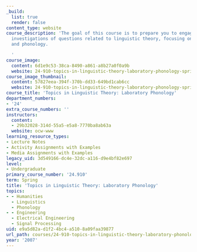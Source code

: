 ```yaml
---
_build:
  list: true
  render: false
content_type: website
course_description: 'The goal of this course is to prepare you to engage in experimental
  investigations of questions related to linguistic theory, focusing on phonetics
  and phonology.

  '
course_image:
  content: 6d1e9c53-38ca-8490-a861-a8b27a0f0a9b
  website: 24-910-topics-in-linguistic-theory-laboratory-phonology-spring-2007
course_image_thumbnail:
  content: 57827eea-394f-370b-dd33-649bd1cab6cc
  website: 24-910-topics-in-linguistic-theory-laboratory-phonology-spring-2007
course_title: 'Topics in Linguistic Theory: Laboratory Phonology'
department_numbers:
- '24'
extra_course_numbers: ''
instructors:
  content:
  - 29b32028-314d-55a5-e5a8-7770ba8ab63a
  website: ocw-www
learning_resource_types:
- Lecture Notes
- Activity Assignments with Examples
- Media Assignments with Examples
legacy_uid: 3d549166-dc4e-32dc-a116-d9e4bf82e697
level:
- Undergraduate
primary_course_number: '24.910'
term: Spring
title: 'Topics in Linguistic Theory: Laboratory Phonology'
topics:
- - Humanities
  - Linguistics
  - Phonology
- - Engineering
  - Electrical Engineering
  - Signal Processing
uid: e9a5d82a-d1f2-4bc4-a510-8a09faa39877
url_path: courses/24-910-topics-in-linguistic-theory-laboratory-phonology-spring-2007
year: '2007'
---
```

